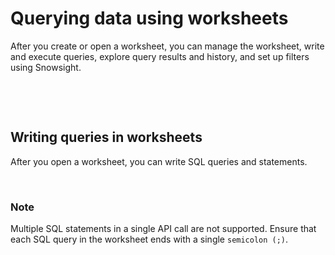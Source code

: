 # Querying data using worksheets

After you create or open a worksheet, you can manage the worksheet, write and execute queries, explore query results and history, and set up filters using Snowsight.

&nbsp;

&nbsp;

## Writing queries in worksheets

After you open a worksheet, you can write SQL queries and statements.

&nbsp;

### Note

Multiple SQL statements in a single API call are not supported. Ensure that each SQL query in the worksheet ends with a single `semicolon (;)`.

&nbsp;

&nbsp;
